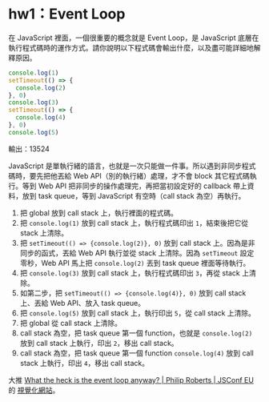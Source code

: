 # hw1：Event Loop

在 JavaScript 裡面，一個很重要的概念就是 Event Loop，是 JavaScript 底層在執行程式碼時的運作方式。請你說明以下程式碼會輸出什麼，以及盡可能詳細地解釋原因。

```JavaScript
console.log(1)
setTimeout(() => {
  console.log(2)
}, 0)
console.log(3)
setTimeout(() => {
  console.log(4)
}, 0)
console.log(5)
```

輸出：13524

JavaScript 是單執行緒的語言，也就是一次只能做一件事。所以遇到非同步程式碼時，要先把他丟給 Web API（別的執行緒）處理，才不會 block 其它程式碼執行。等到 Web API 把非同步的操作處理完，再把當初設定好的 callback 帶上資料，放到 task queue，等到 JavaScript 有空時（call stack 為空）再執行。

1. 把 global 放到 call stack 上，執行裡面的程式碼。
2. 把 `console.log(1)` 放到 call stack 上，執行程式碼印出 `1`，結束後把它從 stack 上清除。
3. 把 `setTimeout(() => {console.log(2)}, 0)` 放到 call stack 上。因為是非同步的函式，丟給 Web API 執行並從 stack 上清除。因為 `setTimeout` 設定零秒，Web API 馬上把 `console.log(2)` 丟到 task queue 裡面等待執行。
4. 把 `console.log(3)` 放到 call stack 上，執行程式碼印出 `3`，再從 stack 上清除。
5. 如第二步，把 `setTimeout(() => {console.log(4)}, 0)` 放到 call stack 上、丟給 Web API、放入 task queue。
6. 把 `console.log(5)` 放到 call stack 上，執行印出 `5`，從 call stack 上清除。
7. 把 global 從 call stack 上清除。
8. call stack 為空，把 task queue 第一個 function，也就是 `console.log(2)` 放到 call stack 上執行，印出 `2`，移出 call stack。
9. call stack 為空，把 task queue 第一個 function `console.log(4)` 放到 call stack 上執行，印出 `4`，移出 call stack。

大推 [What the heck is the event loop anyway? | Philip Roberts | JSConf EU](https://www.youtube.com/watch?v=8aGhZQkoFbQ) 的 [視覺化網站](http://latentflip.com/loupe/?code=JC5vbignYnV0dG9uJywgJ2NsaWNrJywgZnVuY3Rpb24gb25DbGljaygpIHsKICAgIHNldFRpbWVvdXQoZnVuY3Rpb24gdGltZXIoKSB7CiAgICAgICAgY29uc29sZS5sb2coJ1lvdSBjbGlja2VkIHRoZSBidXR0b24hJyk7ICAgIAogICAgfSwgMjAwMCk7Cn0pOwoKY29uc29sZS5sb2coIkhpISIpOwoKc2V0VGltZW91dChmdW5jdGlvbiB0aW1lb3V0KCkgewogICAgY29uc29sZS5sb2coIkNsaWNrIHRoZSBidXR0b24hIik7Cn0sIDUwMDApOwoKY29uc29sZS5sb2coIldlbGNvbWUgdG8gbG91cGUuIik7!!!PGJ1dHRvbj5DbGljayBtZSE8L2J1dHRvbj4%3D)。
